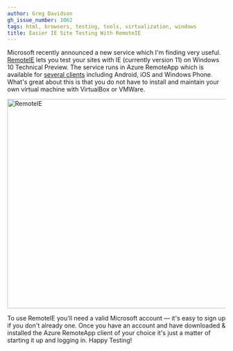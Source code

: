```yaml
---
author: Greg Davidson
gh_issue_number: 1062
tags: html, browsers, testing, tools, virtualization, windows
title: Easier IE Site Testing With RemoteIE
---
```


Microsoft recently announced a new service which I'm finding very useful. [RemoteIE](https://remote.modern.ie/) lets you test your sites with IE (currently version 11) on Windows 10 Technical Preview. The service runs in Azure RemoteApp which is available for [several clients](https://www.remoteapp.windowsazure.com/ClientDownload/AllClients.aspx) including Android, iOS and Windows Phone. What's great about this is that you do not have to install and maintain your own virtual machine with VirtualBox or VMWare.

<a href="https://remote.modern.ie/" title="More information about RemoteIE from Microsoft"><img alt="RemoteIE" border="0" height="484" src="/blog/2014/12/02/easier-ie-site-testing-with-remoteie/image-0.png" title="remoteIE.png" width="615"/></a>

To use RemoteIE you'll need a valid Microsoft account — it's easy to sign up if you don't already one. Once you have an account and have downloaded & installed the Azure RemoteApp client of your choice it's just a matter of starting it up and logging in. Happy Testing!
